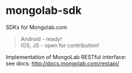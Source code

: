 mongolab-sdk
====================

SDKs for Mongolab.com      
> Android - ready!    
> iOS, JS - open for contribution!     
    
Implementation of MongoLab RESTful interface:     
see docs: http://docs.mongolab.com/restapi/        
   
